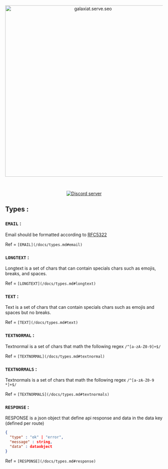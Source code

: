 <div align="center">
  <br />
  <p>
    <a href="https://galaxiatapp.com"><img src="https://galaxiatapp.com/logo_texte_appli_avec_arrondie_et_ombre.png" width="546" alt="galaxiat.serve.seo" /></a>
  </p>
  <br />
  <p>
    <a href="https://discord.galaxiat.fr"><img src="https://img.shields.io/discord/804787354703364116?color=5865F2&logo=discord&logoColor=white" alt="Discord server" /></a>
  </p>
</div>

## Types : 

### `EMAIL` :
Email should be formatted according to [RFC5322](https://datatracker.ietf.org/doc/html/rfc5322#section-3.4.1)

Ref = `[EMAIL](/docs/types.md#email)`

### `LONGTEXT` : 
Longtext is a set of chars that can contain specials chars such as emojis, breaks, and spaces.

Ref = `[LONGTEXT](/docs/types.md#longtext)`

### `TEXT` :
Text is a set of chars that can contain specials chars such as emojis and spaces but no breaks.

Ref = `[TEXT](/docs/types.md#text)`

### `TEXTNORMAL` :
Textnormal is a set of chars that math the following regex `/^[a-zA-Z0-9]+$/`

Ref = `[TEXTNORMAL](/docs/types.md#textnormal)`

### `TEXTNORMALS` :
Textnormals is a set of chars that math the following regex `/^[a-zA-Z0-9 *]+$/`

Ref = `[TEXTNORMALS](/docs/types.md#textnormals)`

### `RESPONSE` :
RESPONSE is a json object that define api response and data in the data key (defined per route)

```json
{
  "type" : "ok" | "error",
  "message" : string,
  "data" : dataobject
}
```
Ref = `[RESPONSE](/docs/types.md#response)`
